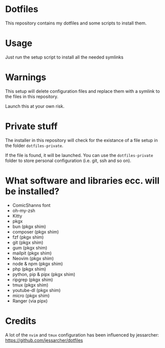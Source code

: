 # Dotfiles

This repository contains my dotfiles and some scripts to install them.

# Usage

Just run the setup script to install all the needed symlinks

# Warnings

This setup will delete configuration files and replace them with a symlink to
the files in this repository.

Launch this at your own risk.

# Private stuff
The installer in this repository will check for the existance of a file setup
in the folder `dotfiles-private`.

If the file is found, it will be launched. You can use the `dotfiles-private`
folder to store personal configuration (i.e. git, ssh and so on).

# What software and libraries ecc. will be installed?

- ComicShanns font
- oh-my-zsh
- Kitty
- pkgx
- bun (pkgx shim)
- composer (pkgx shim)
- fzf (pkgx shim)
- git (pkgx shim)
- gum (pkgx shim)
- mailpit (pkgx shim)
- Neovim (pkgx shim)
- node & npm (pkgx shim)
- php (pkgx shim)
- python, pip & pipx (pkgx shim)
- ripgrep (pkgx shim)
- tmux (pkgx shim)
- youtube-dl (pkgx shim)
- micro (pkgx shim)
- Ranger (via pipx)

# Credits
A lot of the `nvim` and `tmux` configuration has been influenced by
jessarcher: https://github.com/jessarcher/dotfiles
